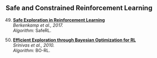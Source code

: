 ## Safe and Constrained Reinforcement Learning

49. **[Safe Exploration in Reinforcement Learning](https://arxiv.org/abs/1705.10710)**  
    *Berkenkamp et al., 2017.*  
    *Algorithm:* SafeRL.

50. **[Efficient Exploration through Bayesian Optimization for RL](https://arxiv.org/abs/1012.2599)**  
    *Srinivas et al., 2010.*  
    *Algorithm:* BO-RL.
